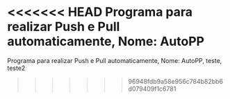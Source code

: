 <<<<<<< HEAD
Programa para realizar Push e Pull automaticamente, Nome: AutoPP
================================================================

Programa para realizar Push e Pull automaticamente, Nome: AutoPP, teste, teste2

>>>>>>> 96948fdb9a58e956c784b82bb6d079409f1c6781
>>>>>>>
>>>>>>
>>>>>
>>>>
>>>
>>
